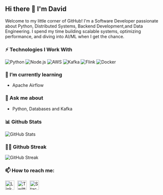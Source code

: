 ## Hi there 👋 I'm David

Welcome to my little corner of GitHub! I'm a Software Developer passionate about Python, Distributed Systems, Backend Development,and Data Engineering. I spend my time building scalable systems, optimizing performance, and diving into AI/ML when I get the chance.

### ⚡ Technologies I Work With

![Python](https://img.shields.io/badge/Python-3776AB?style=for-the-badge&logo=python&logoColor=white)
![Node.js](https://img.shields.io/badge/Node.js-43853D?style=for-the-badge&logo=node.js&logoColor=white)
![AWS](https://img.shields.io/badge/AWS-232F3E?style=for-the-badge&logo=amazon-aws&logoColor=white)
![Kafka](https://img.shields.io/badge/Kafka-231F20?style=for-the-badge&logo=apache-kafka&logoColor=white)
![Flink](https://img.shields.io/badge/Flink-E34F26?style=for-the-badge&logo=apache-flink&logoColor=white)
![Docker](https://img.shields.io/badge/docker-257bd6?style=for-the-badge&logo=docker&logoColor=white)






<!-- - 🔭 I’m currently working on ... -->
### 🌱 I’m currently learning 
- Apache Airflow
<!--  - 👯 I’m looking to collaborate on ...  -->
<!-- - 🤔 I’m looking for help with ... -->

### 💬 Ask me about 
- Python, Databases and Kafka


### 📊 Github Stats
![GitHub Stats](https://github-readme-stats.vercel.app/api?username=davidbram&show_icons=true&theme=radical)

### 🏃‍♂️ Github Streak
![GitHub Streak](https://streak-stats.demolab.com/?user=davidbram&theme=radical)


### 📫 How to reach me:
<div style="display: flex; gap: 10px;">
     <a href="https://www.linkedin.com/in/david-abraham-profile/" target="_blank"> 
       <img src="https://img.shields.io/static/v1?message=LinkedIn&logo=linkedin&label=&color=0077B5&logoColor=white&labelColor=&style=for-the-badge" height="30" alt="LinkedIn logo" /> 
     </a> 
     <a href="https://x.com/davey97_s" target="_blank"> 
       <img src="https://img.shields.io/static/v1?message=Twitter&logo=twitter&label=&color=1DA1F2&logoColor=white&labelColor=&style=for-the-badge" height="30" alt="Twitter logo" /> 
     </a> 
     <a href="https://stackoverflow.com/users/5891154/davey" target="_blank"> 
       <img src="https://img.shields.io/static/v1?message=Stack Overflow&logo=stackoverflow&label=&color=FE7A16&logoColor=white&labelColor=&style=for-the-badge" height="30" alt="Stack Overflow logo" /> 
     </a> 
</div>
<!--  - 😄 Pronouns: ...  -->
<!--- ⚡ Fun fact: ... -->
